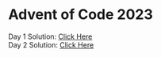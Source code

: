# Advent of Code 2023

Day 1 Solution: [Click Here](https://github.com/gerwintrip/aoc-2023/blob/master/src/main/kotlin/day1.kt) <br>
Day 2 Solution: [Click Here](https://github.com/gerwintrip/aoc-2023/blob/master/src/main/kotlin/day2.kt)
